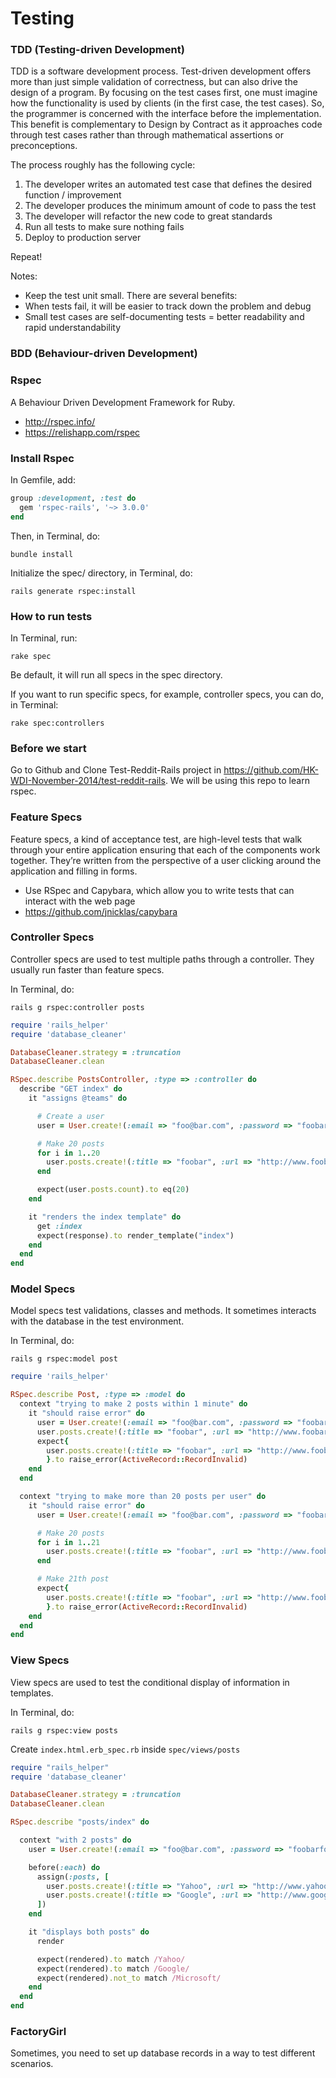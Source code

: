 # Testing
### TDD (Testing-driven Development)
TDD is a software development process. Test-driven development offers more than just simple validation of correctness, but can also drive the design of a program. By focusing on the test cases first, one must imagine how the functionality is used by clients (in the first case, the test cases). So, the programmer is concerned with the interface before the implementation. This benefit is complementary to Design by Contract as it approaches code through test cases rather than through mathematical assertions or preconceptions.

The process roughly has the following cycle:

1. The developer writes an automated test case that defines the desired function / improvement
2. The developer produces the minimum amount of code to pass the test
3. The developer will refactor the new code to great standards
4. Run all tests to make sure nothing fails
5. Deploy to production server

Repeat!

Notes:
- Keep the test unit small. There are several benefits:
- When tests fail, it will be easier to track down the problem and debug
- Small test cases are self-documenting tests = better readability and rapid understandability

### BDD (Behaviour-driven Development)

### Rspec
A Behaviour Driven Development Framework for Ruby.
- http://rspec.info/
- https://relishapp.com/rspec

### Install Rspec
In Gemfile, add:
```ruby
group :development, :test do
  gem 'rspec-rails', '~> 3.0.0'
end
```

Then, in Terminal, do:
```terminal
bundle install
```

Initialize the spec/ directory, in Terminal, do:
```terminal
rails generate rspec:install
```

### How to run tests
In Terminal, run:
```terminal
rake spec
```

Be default, it will run all specs in the spec directory.

If you want to run specific specs, for example, controller specs, you can do, in Terminal:
```terminal
rake spec:controllers
```

### Before we start
Go to Github and Clone Test-Reddit-Rails project in https://github.com/HK-WDI-November-2014/test-reddit-rails. We will be using this repo to learn rspec.

### Feature Specs
Feature specs, a kind of acceptance test, are high-level tests that walk through your entire application ensuring that each of the components work together. They’re written from the perspective of a user clicking around the application and filling in forms. 

- Use RSpec and Capybara, which allow you to write tests that can interact with the web page
- https://github.com/jnicklas/capybara

### Controller Specs
Controller specs are used to test multiple paths through a controller. They usually run faster than feature specs.

In Terminal, do:
```terminal
rails g rspec:controller posts
```

```ruby
require 'rails_helper'
require 'database_cleaner'

DatabaseCleaner.strategy = :truncation
DatabaseCleaner.clean

RSpec.describe PostsController, :type => :controller do
  describe "GET index" do
    it "assigns @teams" do

      # Create a user
      user = User.create!(:email => "foo@bar.com", :password => "foobarfoo")

      # Make 20 posts
      for i in 1..20
        user.posts.create!(:title => "foobar", :url => "http://www.foobar.com", :created_at => Time.now - i * 2.minutes)
      end

      expect(user.posts.count).to eq(20)
    end

    it "renders the index template" do
      get :index
      expect(response).to render_template("index")
    end
  end
end
```

### Model Specs
Model specs test validations, classes and methods. It sometimes interacts with the database in the test environment.

In Terminal, do:
```terminal
rails g rspec:model post
```

```ruby
require 'rails_helper'

RSpec.describe Post, :type => :model do
  context "trying to make 2 posts within 1 minute" do
    it "should raise error" do
      user = User.create!(:email => "foo@bar.com", :password => "foobarfoo")
      user.posts.create!(:title => "foobar", :url => "http://www.foobar.com")
      expect{
        user.posts.create!(:title => "foobar", :url => "http://www.foobar.com")
        }.to raise_error(ActiveRecord::RecordInvalid)
    end
  end

  context "trying to make more than 20 posts per user" do
    it "should raise error" do
      user = User.create!(:email => "foo@bar.com", :password => "foobarfoo")

      # Make 20 posts
      for i in 1..21
        user.posts.create!(:title => "foobar", :url => "http://www.foobar.com", :created_at => Time.now - i * 2.minutes)
      end

      # Make 21th post
      expect{
        user.posts.create!(:title => "foobar", :url => "http://www.foobar.com")
        }.to raise_error(ActiveRecord::RecordInvalid)
    end
  end
end
```

### View Specs
View specs are used to test the conditional display of information in templates.

In Terminal, do:
```terminal
rails g rspec:view posts
```

Create `index.html.erb_spec.rb` inside `spec/views/posts`

```ruby
require "rails_helper"
require 'database_cleaner'

DatabaseCleaner.strategy = :truncation
DatabaseCleaner.clean

RSpec.describe "posts/index" do

  context "with 2 posts" do
    user = User.create!(:email => "foo@bar.com", :password => "foobarfoo")

    before(:each) do
      assign(:posts, [
        user.posts.create!(:title => "Yahoo", :url => "http://www.yahoo.com", :created_at => Time.now - 3.minutes),
        user.posts.create!(:title => "Google", :url => "http://www.google.com")
      ])
    end

    it "displays both posts" do
      render

      expect(rendered).to match /Yahoo/
      expect(rendered).to match /Google/
      expect(rendered).not_to match /Microsoft/
    end
  end
end
```

### FactoryGirl
Sometimes, you need to set up database records in a way to test different scenarios.

